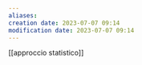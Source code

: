 ```yaml
---
aliases: 
creation date: 2023-07-07 09:14
modification date: 2023-07-07 09:14
---
```


[[approccio statistico]]